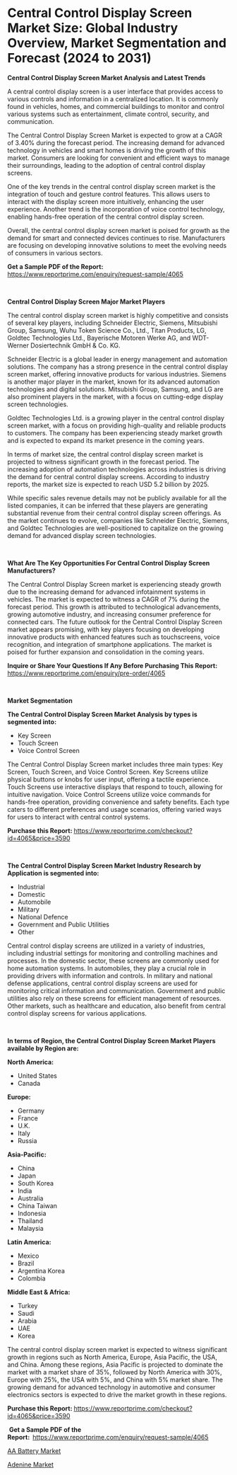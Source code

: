 <p><h1>Central Control Display Screen Market Size: Global Industry Overview, Market Segmentation and Forecast (2024 to 2031)</h1></p><p><strong>Central Control Display Screen Market Analysis and Latest Trends</strong></p>
<p><p>A central control display screen is a user interface that provides access to various controls and information in a centralized location. It is commonly found in vehicles, homes, and commercial buildings to monitor and control various systems such as entertainment, climate control, security, and communication.</p><p>The Central Control Display Screen Market is expected to grow at a CAGR of 3.40% during the forecast period. The increasing demand for advanced technology in vehicles and smart homes is driving the growth of this market. Consumers are looking for convenient and efficient ways to manage their surroundings, leading to the adoption of central control display screens.</p><p>One of the key trends in the central control display screen market is the integration of touch and gesture control features. This allows users to interact with the display screen more intuitively, enhancing the user experience. Another trend is the incorporation of voice control technology, enabling hands-free operation of the central control display screen.</p><p>Overall, the central control display screen market is poised for growth as the demand for smart and connected devices continues to rise. Manufacturers are focusing on developing innovative solutions to meet the evolving needs of consumers in various sectors.</p></p>
<p><strong>Get a Sample PDF of the Report:&nbsp;</strong> <a href="https://www.reportprime.com/enquiry/request-sample/4065">https://www.reportprime.com/enquiry/request-sample/4065</a></p>
<p>&nbsp;</p>
<p><strong>Central Control Display Screen Major Market Players</strong></p>
<p><p>The central control display screen market is highly competitive and consists of several key players, including Schneider Electric, Siemens, Mitsubishi Group, Samsung, Wuhu Token Science Co., Ltd., Titan Products, LG, Goldtec Technologies Ltd., Bayerische Motoren Werke AG, and WDT-Werner Dosiertechnik GmbH & Co. KG.</p><p>Schneider Electric is a global leader in energy management and automation solutions. The company has a strong presence in the central control display screen market, offering innovative products for various industries. Siemens is another major player in the market, known for its advanced automation technologies and digital solutions. Mitsubishi Group, Samsung, and LG are also prominent players in the market, with a focus on cutting-edge display screen technologies.</p><p>Goldtec Technologies Ltd. is a growing player in the central control display screen market, with a focus on providing high-quality and reliable products to customers. The company has been experiencing steady market growth and is expected to expand its market presence in the coming years.</p><p>In terms of market size, the central control display screen market is projected to witness significant growth in the forecast period. The increasing adoption of automation technologies across industries is driving the demand for central control display screens. According to industry reports, the market size is expected to reach USD 5.2 billion by 2025.</p><p>While specific sales revenue details may not be publicly available for all the listed companies, it can be inferred that these players are generating substantial revenue from their central control display screen offerings. As the market continues to evolve, companies like Schneider Electric, Siemens, and Goldtec Technologies are well-positioned to capitalize on the growing demand for advanced display screen technologies.</p></p>
<p>&nbsp;</p>
<p><strong>What Are The Key Opportunities For Central Control Display Screen Manufacturers?</strong></p>
<p><p>The Central Control Display Screen market is experiencing steady growth due to the increasing demand for advanced infotainment systems in vehicles. The market is expected to witness a CAGR of 7% during the forecast period. This growth is attributed to technological advancements, growing automotive industry, and increasing consumer preference for connected cars. The future outlook for the Central Control Display Screen market appears promising, with key players focusing on developing innovative products with enhanced features such as touchscreens, voice recognition, and integration of smartphone applications. The market is poised for further expansion and consolidation in the coming years.</p></p>
<p><strong>Inquire or Share Your Questions If Any Before Purchasing This Report:</strong> <a href="https://www.reportprime.com/enquiry/pre-order/4065">https://www.reportprime.com/enquiry/pre-order/4065</a></p>
<p>&nbsp;</p>
<p><strong>Market Segmentation</strong></p>
<p><strong>The Central Control Display Screen Market Analysis by types is segmented into:</strong></p>
<p><ul><li>Key Screen</li><li>Touch Screen</li><li>Voice Control Screen</li></ul></p>
<p><p>The Central Control Display Screen market includes three main types: Key Screen, Touch Screen, and Voice Control Screen. Key Screens utilize physical buttons or knobs for user input, offering a tactile experience. Touch Screens use interactive displays that respond to touch, allowing for intuitive navigation. Voice Control Screens utilize voice commands for hands-free operation, providing convenience and safety benefits. Each type caters to different preferences and usage scenarios, offering varied ways for users to interact with central control systems.</p></p>
<p><strong>Purchase this Report:&nbsp;</strong><a href="https://www.reportprime.com/checkout?id=4065&price=3590">https://www.reportprime.com/checkout?id=4065&price=3590</a></p>
<p>&nbsp;</p>
<p><strong>The Central Control Display Screen Market Industry Research by Application is segmented into:</strong></p>
<p><ul><li>Industrial</li><li>Domestic</li><li>Automobile</li><li>Military</li><li>National Defence</li><li>Government and Public Utilities</li><li>Other</li></ul></p>
<p><p>Central control display screens are utilized in a variety of industries, including industrial settings for monitoring and controlling machines and processes. In the domestic sector, these screens are commonly used for home automation systems. In automobiles, they play a crucial role in providing drivers with information and controls. In military and national defense applications, central control display screens are used for monitoring critical information and communication. Government and public utilities also rely on these screens for efficient management of resources. Other markets, such as healthcare and education, also benefit from central control display screens for various applications.</p></p>
<p>&nbsp;</p>
<p><strong>In terms of Region, the Central Control Display Screen Market Players available by Region are:</strong></p>
<p>
    <p> <strong> North America: </strong>
        <ul>
            <li>United States</li>
            <li>Canada</li>
        </ul>
        </p> 
    <p> <strong> Europe: </strong>
        <ul>
            <li>Germany</li>
            <li>France</li>
            <li>U.K.</li>
            <li>Italy</li>
            <li>Russia</li>
        </ul>
        </p> 
    <p> <strong> Asia-Pacific: </strong>
        <ul>
            <li>China</li>
            <li>Japan</li>
            <li>South Korea</li>
            <li>India</li>
            <li>Australia</li>
            <li>China Taiwan</li>
            <li>Indonesia</li>
            <li>Thailand</li>
            <li>Malaysia</li>
        </ul>
        </p> 
    <p> <strong> Latin America: </strong>
        <ul>
            <li>Mexico</li>
            <li>Brazil</li>
            <li>Argentina Korea</li>
            <li>Colombia</li>
        </ul>
        </p> 
    <p> <strong> Middle East & Africa: </strong>
        <ul>
            <li>Turkey</li>
            <li>Saudi</li>
            <li>Arabia</li>
            <li>UAE</li>
            <li>Korea</li>
        </ul>
    </p>
    </p>
<p><p>The central control display screen market is expected to witness significant growth in regions such as North America, Europe, Asia Pacific, the USA, and China. Among these regions, Asia Pacific is projected to dominate the market with a market share of 35%, followed by North America with 30%, Europe with 25%, the USA with 5%, and China with 5% market share. The growing demand for advanced technology in automotive and consumer electronics sectors is expected to drive the market growth in these regions.</p></p>
<p><strong>Purchase this Report: </strong><a href="https://www.reportprime.com/checkout?id=4065&price=3590">https://www.reportprime.com/checkout?id=4065&price=3590</a></p>
<p>&nbsp;<strong>Get a Sample PDF of the Report:&nbsp;&nbsp;</strong><a href="https://www.reportprime.com/enquiry/request-sample/4065">https://www.reportprime.com/enquiry/request-sample/4065</a></p>
<p><strong></strong></p>
<p><p><a href="https://github.com/FassouRP/Market-Research-Report-List-3/blob/main/aa-battery-market.md">AA Battery Market</a></p><p><a href="https://chivalrous-flock-a86.notion.site/Adenine-Market-Research-Report-Forecasted-for-Period-from-2024-2031-by-Market-Type-Market-Applic-4a4646f8bf2149e1b1e42e71c8749f2a">Adenine Market</a></p></p>
